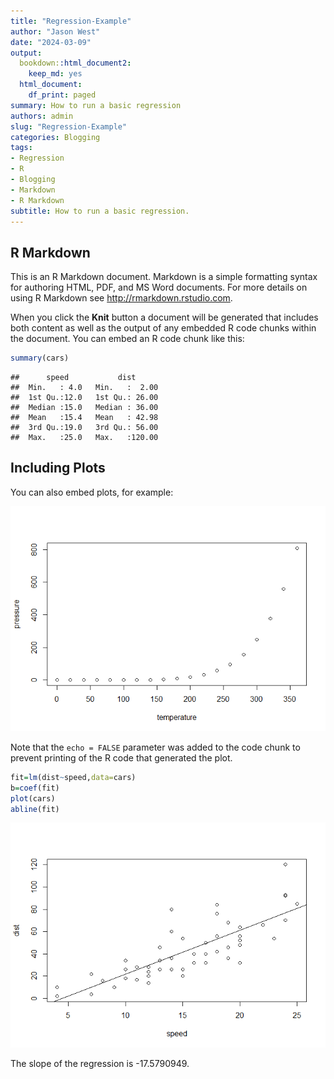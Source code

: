 ```yaml
---
title: "Regression-Example"
author: "Jason West"
date: "2024-03-09"
output:
  bookdown::html_document2:
    keep_md: yes
  html_document:
    df_print: paged
summary: How to run a basic regression
authors: admin
slug: "Regression-Example"
categories: Blogging
tags:
- Regression
- R
- Blogging
- Markdown
- R Markdown
subtitle: How to run a basic regression.
---
```




## R Markdown

This is an R Markdown document. Markdown is a simple formatting syntax for authoring HTML, PDF, and MS Word documents. For more details on using R Markdown see <http://rmarkdown.rstudio.com>.

When you click the **Knit** button a document will be generated that includes both content as well as the output of any embedded R code chunks within the document. You can embed an R code chunk like this:


```r
summary(cars)
```

```
##      speed           dist       
##  Min.   : 4.0   Min.   :  2.00  
##  1st Qu.:12.0   1st Qu.: 26.00  
##  Median :15.0   Median : 36.00  
##  Mean   :15.4   Mean   : 42.98  
##  3rd Qu.:19.0   3rd Qu.: 56.00  
##  Max.   :25.0   Max.   :120.00
```

## Including Plots

You can also embed plots, for example:

![](sample_files/figure-html/pressure-1.png)<!-- -->

Note that the `echo = FALSE` parameter was added to the code chunk to prevent printing of the R code that generated the plot.


```r
fit=lm(dist~speed,data=cars)
b=coef(fit)
plot(cars)
abline(fit)
```

![](sample_files/figure-html/unnamed-chunk-1-1.png)<!-- -->

The slope of the regression is -17.5790949.
